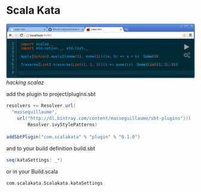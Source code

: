 # Scala Kata

![scala kata editor with scalaz example](https://raw.githubusercontent.com/MasseGuillaume/ScalaKata/develop/example.png)
*hacking scalaz*

add the plugin to project/plugins.sbt

```scala
resolvers += Resolver.url(
  "masseguillaume",
    url("http://dl.bintray.com/content/masseguillaume/sbt-plugins"))(
        Resolver.ivyStylePatterns)

addSbtPlugin("com.scalakata" % "plugin" % "0.1.0")
```

and to your build definition build.sbt

```scala
seq(kataSettings: _*)
```

or in your Build.scala

```scala
com.scalakata.Scalakata.kataSettings
```